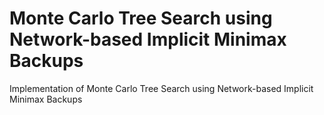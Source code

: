 # Monte Carlo Tree Search using Network-based Implicit Minimax Backups
Implementation of Monte Carlo Tree Search using Network-based Implicit Minimax Backups
